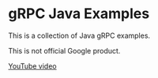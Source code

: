 gRPC Java Examples
==================

This is a collection of Java gRPC examples.

This is not official Google product.

[YouTube video](https://www.youtube.com/watch?v=xpmFhTMqWhc)
